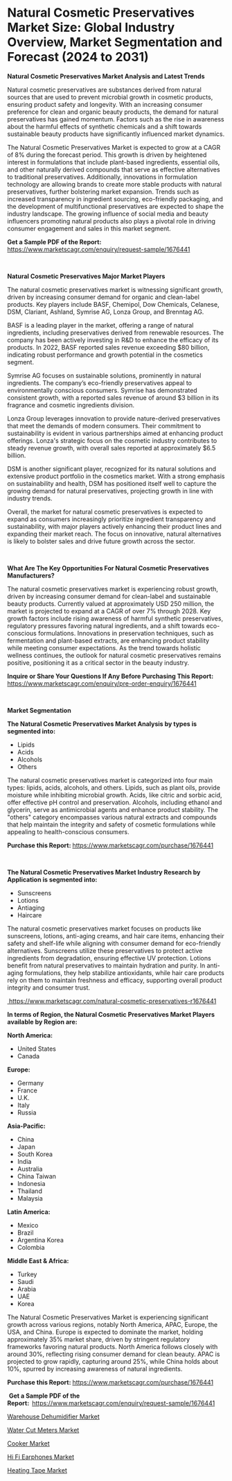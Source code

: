 <p><h1>Natural Cosmetic Preservatives Market Size: Global Industry Overview, Market Segmentation and Forecast (2024 to 2031)</h1></p><p><strong>Natural Cosmetic Preservatives Market Analysis and Latest Trends</strong></p>
<p><p>Natural cosmetic preservatives are substances derived from natural sources that are used to prevent microbial growth in cosmetic products, ensuring product safety and longevity. With an increasing consumer preference for clean and organic beauty products, the demand for natural preservatives has gained momentum. Factors such as the rise in awareness about the harmful effects of synthetic chemicals and a shift towards sustainable beauty products have significantly influenced market dynamics.</p><p>The Natural Cosmetic Preservatives Market is expected to grow at a CAGR of 8% during the forecast period. This growth is driven by heightened interest in formulations that include plant-based ingredients, essential oils, and other naturally derived compounds that serve as effective alternatives to traditional preservatives. Additionally, innovations in formulation technology are allowing brands to create more stable products with natural preservatives, further bolstering market expansion. Trends such as increased transparency in ingredient sourcing, eco-friendly packaging, and the development of multifunctional preservatives are expected to shape the industry landscape. The growing influence of social media and beauty influencers promoting natural products also plays a pivotal role in driving consumer engagement and sales in this market segment.</p></p>
<p><strong>Get a Sample PDF of the Report:&nbsp;</strong> <a href="https://www.marketscagr.com/enquiry/request-sample/1676441?utm_campaign=1268&utm_medium=2&utm_source=Github&utm_content=ia&utm_term=30092024&utm_id=natural-cosmetic-preservatives">https://www.marketscagr.com/enquiry/request-sample/1676441</a></p>
<p>&nbsp;</p>
<p><strong>Natural Cosmetic Preservatives Major Market Players</strong></p>
<p><p>The natural cosmetic preservatives market is witnessing significant growth, driven by increasing consumer demand for organic and clean-label products. Key players include BASF, Chemipol, Dow Chemicals, Celanese, DSM, Clariant, Ashland, Symrise AG, Lonza Group, and Brenntag AG. </p><p>BASF is a leading player in the market, offering a range of natural ingredients, including preservatives derived from renewable resources. The company has been actively investing in R&D to enhance the efficacy of its products. In 2022, BASF reported sales revenue exceeding $80 billion, indicating robust performance and growth potential in the cosmetics segment.</p><p>Symrise AG focuses on sustainable solutions, prominently in natural ingredients. The company’s eco-friendly preservatives appeal to environmentally conscious consumers. Symrise has demonstrated consistent growth, with a reported sales revenue of around $3 billion in its fragrance and cosmetic ingredients division.</p><p>Lonza Group leverages innovation to provide nature-derived preservatives that meet the demands of modern consumers. Their commitment to sustainability is evident in various partnerships aimed at enhancing product offerings. Lonza's strategic focus on the cosmetic industry contributes to steady revenue growth, with overall sales reported at approximately $6.5 billion.</p><p>DSM is another significant player, recognized for its natural solutions and extensive product portfolio in the cosmetics market. With a strong emphasis on sustainability and health, DSM has positioned itself well to capture the growing demand for natural preservatives, projecting growth in line with industry trends.</p><p>Overall, the market for natural cosmetic preservatives is expected to expand as consumers increasingly prioritize ingredient transparency and sustainability, with major players actively enhancing their product lines and expanding their market reach. The focus on innovative, natural alternatives is likely to bolster sales and drive future growth across the sector.</p></p>
<p>&nbsp;</p>
<p><strong>What Are The Key Opportunities For Natural Cosmetic Preservatives Manufacturers?</strong></p>
<p><p>The natural cosmetic preservatives market is experiencing robust growth, driven by increasing consumer demand for clean-label and sustainable beauty products. Currently valued at approximately USD 250 million, the market is projected to expand at a CAGR of over 7% through 2028. Key growth factors include rising awareness of harmful synthetic preservatives, regulatory pressures favoring natural ingredients, and a shift towards eco-conscious formulations. Innovations in preservation techniques, such as fermentation and plant-based extracts, are enhancing product stability while meeting consumer expectations. As the trend towards holistic wellness continues, the outlook for natural cosmetic preservatives remains positive, positioning it as a critical sector in the beauty industry.</p></p>
<p><strong>Inquire or Share Your Questions If Any Before Purchasing This Report:</strong> <a href="https://www.marketscagr.com/enquiry/pre-order-enquiry/1676441?utm_campaign=1268&utm_medium=2&utm_source=Github&utm_content=ia&utm_term=30092024&utm_id=natural-cosmetic-preservatives">https://www.marketscagr.com/enquiry/pre-order-enquiry/1676441</a></p>
<p>&nbsp;</p>
<p><strong>Market Segmentation</strong></p>
<p><strong>The Natural Cosmetic Preservatives Market Analysis by types is segmented into:</strong></p>
<p><ul><li>Lipids</li><li>Acids</li><li>Alcohols</li><li>Others</li></ul></p>
<p><p>The natural cosmetic preservatives market is categorized into four main types: lipids, acids, alcohols, and others. Lipids, such as plant oils, provide moisture while inhibiting microbial growth. Acids, like citric and sorbic acid, offer effective pH control and preservation. Alcohols, including ethanol and glycerin, serve as antimicrobial agents and enhance product stability. The "others" category encompasses various natural extracts and compounds that help maintain the integrity and safety of cosmetic formulations while appealing to health-conscious consumers.</p></p>
<p><strong>Purchase this Report:&nbsp;</strong><a href="https://www.marketscagr.com/purchase/1676441?utm_campaign=1268&utm_medium=2&utm_source=Github&utm_content=ia&utm_term=30092024&utm_id=natural-cosmetic-preservatives">https://www.marketscagr.com/purchase/1676441</a></p>
<p>&nbsp;</p>
<p><strong>The Natural Cosmetic Preservatives Market Industry Research by Application is segmented into:</strong></p>
<p><ul><li>Sunscreens</li><li>Lotions</li><li>Antiaging</li><li>Haircare</li></ul></p>
<p><p>The natural cosmetic preservatives market focuses on products like sunscreens, lotions, anti-aging creams, and hair care items, enhancing their safety and shelf-life while aligning with consumer demand for eco-friendly alternatives. Sunscreens utilize these preservatives to protect active ingredients from degradation, ensuring effective UV protection. Lotions benefit from natural preservatives to maintain hydration and purity. In anti-aging formulations, they help stabilize antioxidants, while hair care products rely on them to maintain freshness and efficacy, supporting overall product integrity and consumer trust.</p></p>
<p><a href="https://www.marketscagr.com/natural-cosmetic-preservatives-r1676441?utm_campaign=1268&utm_medium=2&utm_source=Github&utm_content=ia&utm_term=30092024&utm_id=natural-cosmetic-preservatives">&nbsp;https://www.marketscagr.com/natural-cosmetic-preservatives-r1676441</a></p>
<p><strong>In terms of Region, the Natural Cosmetic Preservatives Market Players available by Region are:</strong></p>
<p>
    <p> <strong> North America: </strong>
        <ul>
            <li>United States</li>
            <li>Canada</li>
        </ul>
        </p> 
    <p> <strong> Europe: </strong>
        <ul>
            <li>Germany</li>
            <li>France</li>
            <li>U.K.</li>
            <li>Italy</li>
            <li>Russia</li>
        </ul>
        </p> 
    <p> <strong> Asia-Pacific: </strong>
        <ul>
            <li>China</li>
            <li>Japan</li>
            <li>South Korea</li>
            <li>India</li>
            <li>Australia</li>
            <li>China Taiwan</li>
            <li>Indonesia</li>
            <li>Thailand</li>
            <li>Malaysia</li>
        </ul>
        </p> 
    <p> <strong> Latin America: </strong>
        <ul>
            <li>Mexico</li>
            <li>Brazil</li>
            <li>Argentina Korea</li>
            <li>Colombia</li>
        </ul>
        </p> 
    <p> <strong> Middle East & Africa: </strong>
        <ul>
            <li>Turkey</li>
            <li>Saudi</li>
            <li>Arabia</li>
            <li>UAE</li>
            <li>Korea</li>
        </ul>
    </p>
    </p>
<p><p>The Natural Cosmetic Preservatives Market is experiencing significant growth across various regions, notably North America, APAC, Europe, the USA, and China. Europe is expected to dominate the market, holding approximately 35% market share, driven by stringent regulatory frameworks favoring natural products. North America follows closely with around 30%, reflecting rising consumer demand for clean beauty. APAC is projected to grow rapidly, capturing around 25%, while China holds about 10%, spurred by increasing awareness of natural ingredients.</p></p>
<p><strong>Purchase this Report: </strong><a href="https://www.marketscagr.com/purchase/1676441?utm_campaign=1268&utm_medium=2&utm_source=Github&utm_content=ia&utm_term=30092024&utm_id=natural-cosmetic-preservatives">https://www.marketscagr.com/purchase/1676441</a></p>
<p>&nbsp;<strong>Get a Sample PDF of the Report:&nbsp;&nbsp;</strong><a href="https://www.marketscagr.com/enquiry/request-sample/1676441?utm_campaign=1268&utm_medium=2&utm_source=Github&utm_content=ia&utm_term=30092024&utm_id=natural-cosmetic-preservatives">https://www.marketscagr.com/enquiry/request-sample/1676441</a></p>
<p><strong></strong></p>
<p><p><a href="https://www.linkedin.com/pulse/market-insights-global-warehouse-dehumidifier-forecast-innovation-8z2ue?utm_campaign=1268&utm_medium=2&utm_source=Github&utm_content=ia&utm_term=30092024&utm_id=natural-cosmetic-preservatives">Warehouse Dehumidifier Market</a></p><p><a href="https://www.linkedin.com/pulse/water-cut-meters-market-share-size-trends-industry-analysis-axtue?utm_campaign=1268&utm_medium=2&utm_source=Github&utm_content=ia&utm_term=30092024&utm_id=natural-cosmetic-preservatives">Water Cut Meters Market</a></p><p><a href="https://www.linkedin.com/pulse/cooker-market-global-regional-analysis-focus-region-country-level-zap4e?utm_campaign=1268&utm_medium=2&utm_source=Github&utm_content=ia&utm_term=30092024&utm_id=natural-cosmetic-preservatives">Cooker Market</a></p><p><a href="https://issuu.com/reportprime-2/docs/hi-fi-earphones-market-size-2030.pp_b03ff945c258a6?utm_campaign=1268&utm_medium=2&utm_source=Github&utm_content=ia&utm_term=30092024&utm_id=natural-cosmetic-preservatives">Hi Fi Earphones Market</a></p><p><a href="https://issuu.com/reportprime-2/docs/heating-tape-market-size-2030.pptx_67dc8a25a6d7d6?utm_campaign=1268&utm_medium=2&utm_source=Github&utm_content=ia&utm_term=30092024&utm_id=natural-cosmetic-preservatives">Heating Tape Market</a></p></p>